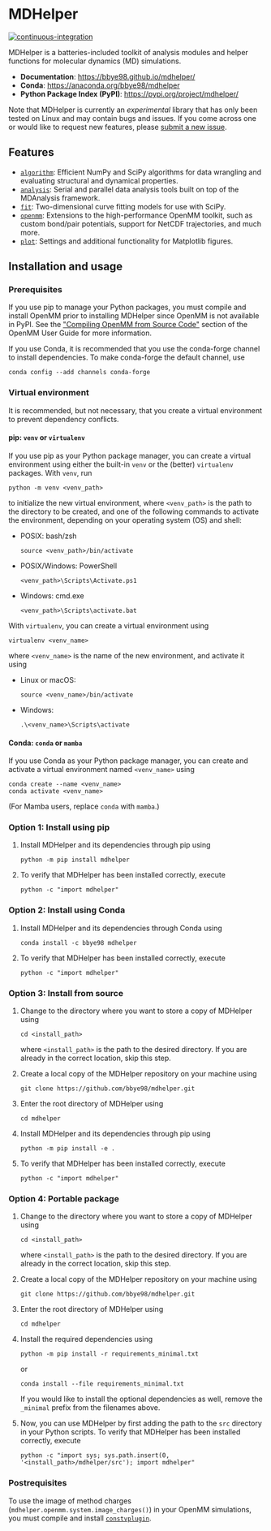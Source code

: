 # MDHelper

[![continuous-integration](https://github.com/bbye98/mdhelper/actions/workflows/ci.yml/badge.svg)](https://github.com/bbye98/mdhelper/actions/workflows/ci.yml)


MDHelper is a batteries-included toolkit of analysis modules and helper
functions for molecular dynamics (MD) simulations.

* **Documentation**: https://bbye98.github.io/mdhelper/
* **Conda**: https://anaconda.org/bbye98/mdhelper
* **Python Package Index (PyPI)**: https://pypi.org/project/mdhelper/

Note that MDHelper is currently an *experimental* library that has 
only been tested on Linux and may contain bugs and issues. If you come 
across one or would like to request new features, please 
[submit a new issue](https://github.com/bbye98/mdhelper/issues/new).

## Features

* [`algorithm`](https://github.com/bbye98/mdhelper/tree/main/src/mdhelper/algorithm): 
Efficient NumPy and SciPy algorithms for data wrangling and evaluating 
structural and dynamical properties.
* [`analysis`](https://github.com/bbye98/mdhelper/tree/main/src/mdhelper/analysis): 
Serial and parallel data analysis tools built on top of the MDAnalysis 
framework.
* [`fit`](https://github.com/bbye98/mdhelper/tree/main/src/mdhelper/fit): 
Two-dimensional curve fitting models for use with SciPy.
* [`openmm`](https://github.com/bbye98/mdhelper/tree/main/src/mdhelper/openmm): 
Extensions to the high-performance OpenMM toolkit, such as custom 
bond/pair potentials, support for NetCDF trajectories, and much more.
* [`plot`](https://github.com/bbye98/mdhelper/tree/main/src/mdhelper/plot): 
Settings and additional functionality for Matplotlib figures.

## Installation and usage

### Prerequisites

If you use pip to manage your Python packages, you must compile and 
install OpenMM prior to installing MDHelper since OpenMM is not 
available in PyPI. See the 
["Compiling OpenMM from Source Code"](http://docs.openmm.org/latest/userguide/library/02_compiling.html) 
section of the OpenMM User Guide for more information.

If you use Conda, it is recommended that you use the conda-forge 
channel to install dependencies. To make conda-forge the default 
channel, use

    conda config --add channels conda-forge

### Virtual environment

It is recommended, but not necessary, that you create a virtual 
environment to prevent dependency conflicts.

#### pip: `venv` or `virtualenv`

If you use pip as your Python package manager, you can create a virtual 
environment using either the built-in `venv` or the (better) `virtualenv`
packages. With `venv`, run

    python -m venv <venv_path>

to initialize the new virtual environment, where `<venv_path>` is the 
path to the directory to be created, and one of the following commands 
to activate the environment, depending on your operating system (OS) and 
shell:

* POSIX: bash/zsh

      source <venv_path>/bin/activate

* POSIX/Windows: PowerShell

      <venv_path>\Scripts\Activate.ps1

* Windows: cmd.exe

      <venv_path>\Scripts\activate.bat

With `virtualenv`, you can create a virtual environment using

    virtualenv <venv_name>

where `<venv_name>` is the name of the new environment, and activate it 
using

* Linux or macOS:

      source <venv_name>/bin/activate

* Windows: 

      .\<venv_name>\Scripts\activate

#### Conda: `conda` or `mamba`

If you use Conda as your Python package manager, you can create and 
activate a virtual environment named `<venv_name>` using

    conda create --name <venv_name>
    conda activate <venv_name>

(For Mamba users, replace `conda` with `mamba`.)

### Option 1: Install using pip

 1. Install MDHelper and its dependencies through pip using 

        python -m pip install mdhelper

 2. To verify that MDHelper has been installed correctly, execute

        python -c "import mdhelper"

### Option 2: Install using Conda

 1. Install MDHelper and its dependencies through Conda using

        conda install -c bbye98 mdhelper

 2. To verify that MDHelper has been installed correctly, execute

        python -c "import mdhelper"

### Option 3: Install from source

 1. Change to the directory where you want to store a copy of MDHelper 
    using

        cd <install_path>

    where `<install_path>` is the path to the desired directory. If you
    are already in the correct location, skip this step.

 2. Create a local copy of the MDHelper repository on your machine using

        git clone https://github.com/bbye98/mdhelper.git

 3. Enter the root directory of MDHelper using

        cd mdhelper

 4. Install MDHelper and its dependencies through pip using

        python -m pip install -e .

 5. To verify that MDHelper has been installed correctly, execute

        python -c "import mdhelper"

### Option 4: Portable package

 1. Change to the directory where you want to store a copy of MDHelper 
    using

        cd <install_path>

    where `<install_path>` is the path to the desired directory. If you
    are already in the correct location, skip this step.

 2. Create a local copy of the MDHelper repository on your machine using

        git clone https://github.com/bbye98/mdhelper.git

 3. Enter the root directory of MDHelper using

        cd mdhelper

 4. Install the required dependencies using

        python -m pip install -r requirements_minimal.txt

    or

        conda install --file requirements_minimal.txt

    If you would like to install the optional dependencies as well,
    remove the `_minimal` prefix from the filenames above.

 5. Now, you can use MDHelper by first adding the path to the `src` 
    directory in your Python scripts. To verify that MDHelper has been 
    installed correctly, execute

        python -c "import sys; sys.path.insert(0, '<install_path>/mdhelper/src'); import mdhelper"

### Postrequisites

To use the image of method charges 
(`mdhelper.openmm.system.image_charges()`) in your OpenMM simulations, you must
compile and install [`constvplugin`](https://github.com/scychon/openmm_constV).